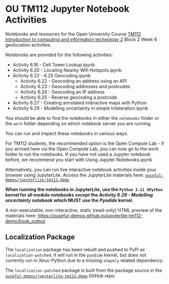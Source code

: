 # OU TM112 Jupyter Notebook Activities

Notebooks and resources for the Open University Course [TM112 Introduction to computing and information technology 2](http://www.open.ac.uk/courses/modules/tm112) Block 2 Week 6 geolocation activities.

Notebooks are provided for the following activities:

- Activity 6.16 - Cell Tower Lookup.ipynb
- Activity 6.20 - Locating Nearby Wifi Hotspots.ipynb
- Activity 6.22 - 6.25 Geocoding.ipynb
  - Activity 6.22 - Geocoding an address using an API
  - Activity 6.23 - Geocoding addresses and postcodes
  - Activity 6.24 - Geocoding an IP address
  - Activity 6.25 - Reverse geocoding a postcode
- Activity 6.27 - Creating annotated interactive maps with Python
- Activity 6.29 - Modelling uncertainty in simple trilateration.ipynb

You should be able to find the notebooks in either the `notebooks` folder or the `work` folder depending on which notebook server you are running.

You can run and inspect these notebooks in various ways.

For TM112 students, the recommended option is the Open Compute Lab - if you arrived here via the Open Compute Lab, you can now go to the work folder to run the notebooks. If you have not used a Jupyter notebook before, we recommend you start with Using Jupyter Notebooks.ipynb

Alternatively, you can run live interactive notebook activities inside your browser using JupyterLite. Access the JupyterLite materials here: [`ouseful-demos/jupyterlite-tm112-demo`](https://ouseful-demos.github.io/jupyterlite-tm112-demo/lab/index.html)

__When running the notebooks in JupyterLite, use the `Python 3.11 XPython` kernel for all module notebooks *except* the *Activity 6.29 - Modelling uncertainty* notebook which MUST use the *Pyodide* kernel.__

A non-executable, non-interactive, static (read-only) HTML preview of the materials here: https://ouseful-demos.github.io/jupyterlite-tm112-demo/book_output

## Localization Package

The `localization` package has been rebuilt and pushed to PyPi as `localization-patched`. It will run in the `pyodide` kernel, but does not currently run in Xeus-Python due to a missing `shapely` related dependency.

The `localization-patched` package is built from the package source in the [`ouseful-demos/jupyterlite-tm112-demo`](https://github.com/ouseful-demos/jupyterlite-tm112-demo) GitHub repo.

